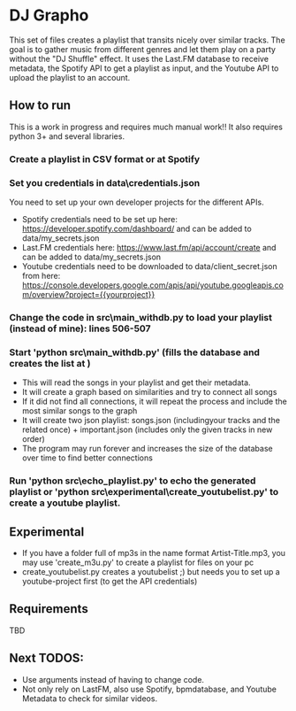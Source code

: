 # DJ Grapho
This set of files creates a playlist that transits nicely over similar tracks. The goal is to gather music from different genres and let them play on a party without the "DJ Shuffle" effect. 
It uses the Last.FM database to receive metadata, the Spotify API to get a playlist as input, and the Youtube API to upload the playlist to an account. 

## How to run
This is a work in progress and requires much manual work!!
It also requires python 3+ and several libraries.

### Create a playlist in CSV format or at Spotify

### Set you credentials in data\credentials.json 
You need to set up your own developer projects for the different APIs.
- Spotify credentials need to be set up here: https://developer.spotify.com/dashboard/ and can be added to data/my_secrets.json
- Last.FM credentials here: https://www.last.fm/api/account/create and can be added to data/my_secrets.json
- Youtube credentials need to be downloaded to data/client_secret.json from here: https://console.developers.google.com/apis/api/youtube.googleapis.com/overview?project={{yourproject}}

### Change the code in src\main_withdb.py to load your playlist (instead of mine): lines 506-507

### Start 'python src\main_withdb.py' (fills the database and creates the list at )
- This will read the songs in your playlist and get their metadata. 
- It will create a graph based on similarities and try to connect all songs
- If it did not find all connections, it will repeat the process and include the most similar songs to the graph
- It will create two json playlist: songs.json (includingyour tracks and the related once) + important.json (includes only the given tracks in new order)
- The program may run forever and increases the size of the database over time to find better connections

### Run 'python src\echo_playlist.py' to echo the generated playlist or 'python src\experimental\create_youtubelist.py' to create a youtube playlist.


## Experimental
- If you have a folder full of mp3s in the name format Artist-Title.mp3, you may use 'create_m3u.py' to create a playlist for files on your pc
- create_youtubelist.py creates a youtubelist ;) but needs you to set up a youtube-project first (to get the API credentials)

## Requirements
TBD

## Next TODOS:
- Use arguments instead of having to change code.
- Not only rely on LastFM, also use Spotify, bpmdatabase, and Youtube Metadata to check for similar videos.
